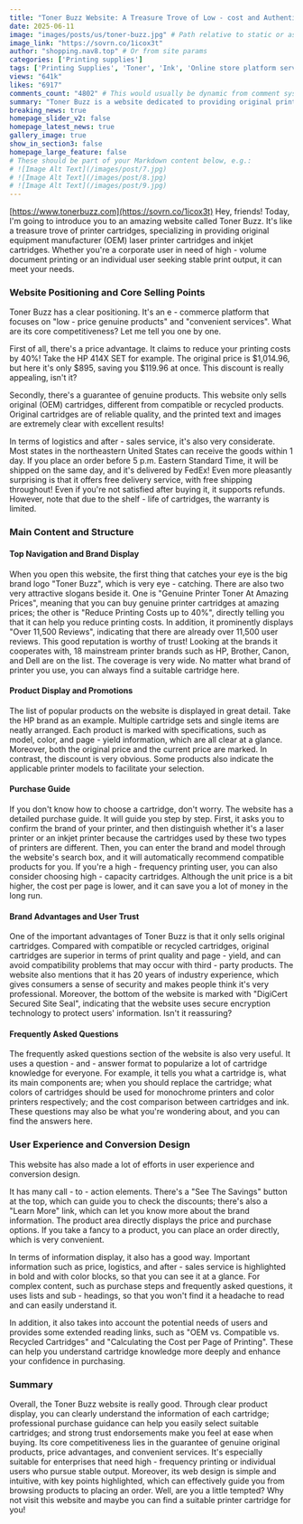 ```yaml
---
title: "Toner Buzz Website: A Treasure Trove of Low - cost and Authentic Printer Cartridges to Help You Reduce Costs"
date: 2025-06-11
image: "images/posts/us/toner-buzz.jpg" # Path relative to static or assets
image_link: "https://sovrn.co/1icox3t"
author: "shopping.nav8.top" # Or from site params
categories: ['Printing supplies']
tags: ['Printing Supplies', 'Toner', 'Ink', 'Online store platform services', 'Online store services', 'Free delivery service', 'Purchase guide service', 'Repair and After-sales Support Services']
views: "641k"
likes: "6917"
comments_count: "4802" # This would usually be dynamic from comment system
summary: "Toner Buzz is a website dedicated to providing original printer cartridges, positioning itself with the concepts of low prices for genuine products and convenient services. It has price advantages, guarantees the authenticity of products, and offers considerate logistics and after - sales services. The website has detailed displays, including purchase guides and answers to frequently asked questions. It is rich in call - to - action elements and is designed to facilitate user experience and conversion. It is suitable for high - frequency printing enterprises and individuals who pursue stable output. "
breaking_news: true   
homepage_slider_v2: false  
homepage_latest_news: true  
gallery_image: true  
show_in_section3: false
homepage_large_feature: false
# These should be part of your Markdown content below, e.g.:
# ![Image Alt Text](/images/post/7.jpg)
# ![Image Alt Text](/images/post/8.jpg)
# ![Image Alt Text](/images/post/9.jpg)
---
```

[https://www.tonerbuzz.com](https://sovrn.co/1icox3t)
Hey, friends! Today, I'm going to introduce you to an amazing website called Toner Buzz. It's like a treasure trove of printer cartridges, specializing in providing original equipment manufacturer (OEM) laser printer cartridges and inkjet cartridges. Whether you're a corporate user in need of high - volume document printing or an individual user seeking stable print output, it can meet your needs.

### Website Positioning and Core Selling Points
Toner Buzz has a clear positioning. It's an e - commerce platform that focuses on "low - price genuine products" and "convenient services". What are its core competitiveness? Let me tell you one by one.

First of all, there's a price advantage. It claims to reduce your printing costs by 40%! Take the HP 414X SET for example. The original price is $1,014.96, but here it's only $895, saving you $119.96 at once. This discount is really appealing, isn't it?

Secondly, there's a guarantee of genuine products. This website only sells original (OEM) cartridges, different from compatible or recycled products. Original cartridges are of reliable quality, and the printed text and images are extremely clear with excellent results!

In terms of logistics and after - sales service, it's also very considerate. Most states in the northeastern United States can receive the goods within 1 day. If you place an order before 5 p.m. Eastern Standard Time, it will be shipped on the same day, and it's delivered by FedEx! Even more pleasantly surprising is that it offers free delivery service, with free shipping throughout! Even if you're not satisfied after buying it, it supports refunds. However, note that due to the shelf - life of cartridges, the warranty is limited.

### Main Content and Structure
#### Top Navigation and Brand Display
When you open this website, the first thing that catches your eye is the big brand logo "Toner Buzz", which is very eye - catching. There are also two very attractive slogans beside it. One is "Genuine Printer Toner At Amazing Prices", meaning that you can buy genuine printer cartridges at amazing prices; the other is "Reduce Printing Costs up to 40%", directly telling you that it can help you reduce printing costs. In addition, it prominently displays "Over 11,500 Reviews", indicating that there are already over 11,500 user reviews. This good reputation is worthy of trust! Looking at the brands it cooperates with, 18 mainstream printer brands such as HP, Brother, Canon, and Dell are on the list. The coverage is very wide. No matter what brand of printer you use, you can always find a suitable cartridge here.

#### Product Display and Promotions
The list of popular products on the website is displayed in great detail. Take the HP brand as an example. Multiple cartridge sets and single items are neatly arranged. Each product is marked with specifications, such as model, color, and page - yield information, which are all clear at a glance. Moreover, both the original price and the current price are marked. In contrast, the discount is very obvious. Some products also indicate the applicable printer models to facilitate your selection.

#### Purchase Guide
If you don't know how to choose a cartridge, don't worry. The website has a detailed purchase guide. It will guide you step by step. First, it asks you to confirm the brand of your printer, and then distinguish whether it's a laser printer or an inkjet printer because the cartridges used by these two types of printers are different. Then, you can enter the brand and model through the website's search box, and it will automatically recommend compatible products for you. If you're a high - frequency printing user, you can also consider choosing high - capacity cartridges. Although the unit price is a bit higher, the cost per page is lower, and it can save you a lot of money in the long run.

#### Brand Advantages and User Trust
One of the important advantages of Toner Buzz is that it only sells original cartridges. Compared with compatible or recycled cartridges, original cartridges are superior in terms of print quality and page - yield, and can avoid compatibility problems that may occur with third - party products. The website also mentions that it has 20 years of industry experience, which gives consumers a sense of security and makes people think it's very professional. Moreover, the bottom of the website is marked with "DigiCert Secured Site Seal", indicating that the website uses secure encryption technology to protect users' information. Isn't it reassuring?

#### Frequently Asked Questions
The frequently asked questions section of the website is also very useful. It uses a question - and - answer format to popularize a lot of cartridge knowledge for everyone. For example, it tells you what a cartridge is, what its main components are; when you should replace the cartridge; what colors of cartridges should be used for monochrome printers and color printers respectively; and the cost comparison between cartridges and ink. These questions may also be what you're wondering about, and you can find the answers here.

### User Experience and Conversion Design
This website has also made a lot of efforts in user experience and conversion design.

It has many call - to - action elements. There's a "See The Savings" button at the top, which can guide you to check the discounts; there's also a "Learn More" link, which can let you know more about the brand information. The product area directly displays the price and purchase options. If you take a fancy to a product, you can place an order directly, which is very convenient.

In terms of information display, it also has a good way. Important information such as price, logistics, and after - sales service is highlighted in bold and with color blocks, so that you can see it at a glance. For complex content, such as purchase steps and frequently asked questions, it uses lists and sub - headings, so that you won't find it a headache to read and can easily understand it.

In addition, it also takes into account the potential needs of users and provides some extended reading links, such as "OEM vs. Compatible vs. Recycled Cartridges" and "Calculating the Cost per Page of Printing". These can help you understand cartridge knowledge more deeply and enhance your confidence in purchasing.

### Summary
Overall, the Toner Buzz website is really good. Through clear product display, you can clearly understand the information of each cartridge; professional purchase guidance can help you easily select suitable cartridges; and strong trust endorsements make you feel at ease when buying. Its core competitiveness lies in the guarantee of genuine original products, price advantages, and convenient services. It's especially suitable for enterprises that need high - frequency printing or individual users who pursue stable output. Moreover, its web design is simple and intuitive, with key points highlighted, which can effectively guide you from browsing products to placing an order. Well, are you a little tempted? Why not visit this website and maybe you can find a suitable printer cartridge for you!
